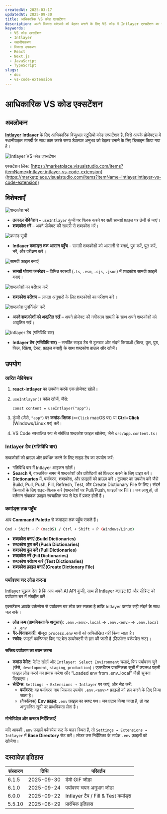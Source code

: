 ```yaml
---
createdAt: 2025-03-17
updatedAt: 2025-09-30
title: आधिकारिक VS कोड एक्सटेंशन
description: अपने विकास वर्कफ़्लो को बेहतर बनाने के लिए VS कोड में Intlayer एक्सटेंशन का उपयोग कैसे करें, यह जानें। स्थानीयकृत सामग्री के बीच तेजी से नेविगेट करें और अपनी शब्दकोशों का कुशलतापूर्वक प्रबंधन करें।
keywords:
  - VS कोड एक्सटेंशन
  - Intlayer
  - स्थानीयकरण
  - विकास उपकरण
  - React
  - Next.js
  - JavaScript
  - TypeScript
slugs:
  - doc
  - vs-code-extension
---
```


# आधिकारिक VS कोड एक्सटेंशन

## अवलोकन

[**Intlayer**](https://marketplace.visualstudio.com/items?itemName=Intlayer.intlayer-vs-code-extension) **Intlayer** के लिए आधिकारिक विजुअल स्टूडियो कोड एक्सटेंशन है, जिसे आपके प्रोजेक्ट्स में स्थानीयकृत सामग्री के साथ काम करते समय डेवलपर अनुभव को बेहतर बनाने के लिए डिज़ाइन किया गया है।

![Intlayer VS कोड एक्सटेंशन](https://github.com/aymericzip/intlayer/blob/main/docs/assets/vs_code_extension_demo.gif)

एक्सटेंशन लिंक: [https://marketplace.visualstudio.com/items?itemName=Intlayer.intlayer-vs-code-extension](https://marketplace.visualstudio.com/items?itemName=Intlayer.intlayer-vs-code-extension)

## विशेषताएँ

![शब्दकोश भरें](https://github.com/aymericzip/intlayer-vs-code-extension/blob/master/assets/vscode_extention_fill_active_dictionary.gif?raw=true)

- **तत्काल नेविगेशन** – `useIntlayer` कुंजी पर क्लिक करने पर सही सामग्री फ़ाइल पर तेजी से जाएं।
- **शब्दकोश भरें** – अपने प्रोजेक्ट की सामग्री से शब्दकोश भरें।

![कमांड सूची](https://github.com/aymericzip/intlayer-vs-code-extension/blob/master/assets/vscode_extention_list_commands.gif?raw=true)

- **Intlayer कमांड्स तक आसान पहुँच** – सामग्री शब्दकोशों को आसानी से बनाएं, पुश करें, पुल करें, भरें, और परीक्षण करें।

![सामग्री फ़ाइल बनाएँ](https://github.com/aymericzip/intlayer-vs-code-extension/blob/master/assets/vscode_extention_create_content_file.gif?raw=true)

- **सामग्री घोषणा जनरेटर** – विभिन्न स्वरूपों (`.ts`, `.esm`, `.cjs`, `.json`) में शब्दकोश सामग्री फ़ाइलें बनाएं।

![शब्दकोशों का परीक्षण करें](https://github.com/aymericzip/intlayer-vs-code-extension/blob/master/assets/vscode_extention_test_missing_dictionary.gif?raw=true)

- **शब्दकोश परीक्षण** – लापता अनुवादों के लिए शब्दकोशों का परीक्षण करें।

![शब्दकोश पुनर्निर्माण करें](https://github.com/aymericzip/intlayer-vs-code-extension/blob/master/assets/vscode_extention_rebuild_dictionary.gif?raw=true)

- **अपने शब्दकोशों को अद्यतित रखें** – अपने प्रोजेक्ट की नवीनतम सामग्री के साथ अपने शब्दकोशों को अद्यतित रखें।

![Intlayer टैब (गतिविधि बार)](https://github.com/aymericzip/intlayer-vs-code-extension/blob/master/assets/vscode_extention_search_dictionary.gif?raw=true)

- **Intlayer टैब (गतिविधि बार)** – समर्पित साइड टैब से टूलबार और संदर्भ क्रियाओं (बिल्ड, पुल, पुश, फिल, रिफ्रेश, टेस्ट, फ़ाइल बनाएँ) के साथ शब्दकोश ब्राउज़ और खोजें।

## उपयोग

### त्वरित नेविगेशन

1. **react-intlayer** का उपयोग करके एक प्रोजेक्ट खोलें।
2. `useIntlayer()` कॉल खोजें, जैसे:

   ```tsx
   const content = useIntlayer("app");
   ```

3. कुंजी (जैसे, `"app"`) पर **कमांड-क्लिक** (`⌘+Click` macOS पर) या **Ctrl+Click** (Windows/Linux पर) करें।
4. VS Code स्वचालित रूप से संबंधित शब्दकोश फ़ाइल खोलेगा, जैसे `src/app.content.ts`।

### Intlayer टैब (गतिविधि बार)

शब्दकोशों को ब्राउज़ और प्रबंधित करने के लिए साइड टैब का उपयोग करें:

- गतिविधि बार में Intlayer आइकन खोलें।
- **Search** में, वास्तविक समय में शब्दकोशों और प्रविष्टियों को फ़िल्टर करने के लिए टाइप करें।
- **Dictionaries** में, पर्यावरण, शब्दकोश, और फ़ाइलों को ब्राउज़ करें। टूलबार का उपयोग करें जैसे Build, Pull, Push, Fill, Refresh, Test, और Create Dictionary File के लिए। संदर्भ क्रियाओं के लिए राइट-क्लिक करें (शब्दकोशों पर Pull/Push, फ़ाइलों पर Fill)। जब लागू हो, तो वर्तमान संपादक फ़ाइल स्वचालित रूप से पेड़ में प्रकट होती है।

### कमांड्स तक पहुँच

आप **Command Palette** से कमांड्स तक पहुँच सकते हैं।

```sh
Cmd + Shift + P (macOS) / Ctrl + Shift + P (Windows/Linux)
```

- **शब्दकोश बनाएं (Build Dictionaries)**
- **शब्दकोश पुश करें (Push Dictionaries)**
- **शब्दकोश पुल करें (Pull Dictionaries)**
- **शब्दकोश भरें (Fill Dictionaries)**
- **शब्दकोश परीक्षण करें (Test Dictionaries)**
- **शब्दकोश फ़ाइल बनाएँ (Create Dictionary File)**

### पर्यावरण चर लोड करना

Intlayer सुझाव देता है कि आप अपने AI API कुंजी, साथ ही Intlayer क्लाइंट ID और सीक्रेट को पर्यावरण चर में संग्रहीत करें।

एक्सटेंशन आपके वर्कस्पेस से पर्यावरण चर लोड कर सकता है ताकि Intlayer कमांड सही संदर्भ के साथ चल सकें।

- **लोड क्रम (प्राथमिकता के अनुसार)**: `.env.<env>.local` → `.env.<env>` → `.env.local` → `.env`
- **गैर-विनाशकारी**: मौजूदा `process.env` मानों को अधिलेखित नहीं किया जाता है।
- **स्कोप**: फ़ाइलें कॉन्फ़िगर किए गए बेस डायरेक्टरी से हल की जाती हैं (डिफ़ॉल्ट वर्कस्पेस रूट)।

#### सक्रिय पर्यावरण का चयन करना

- **कमांड पैलेट**: पैलेट खोलें और `Intlayer: Select Environment` चलाएं, फिर पर्यावरण चुनें (जैसे, `development`, `staging`, `production`)। एक्सटेंशन प्राथमिकता सूची में उपलब्ध पहली फ़ाइल लोड करने का प्रयास करेगा और “Loaded env from .env.<env>.local” जैसी सूचना दिखाएगा।
- **सेटिंग्स**: `Settings → Extensions → Intlayer` पर जाएं, और सेट करें:
  - **पर्यावरण**: वह पर्यावरण नाम जिसका उपयोग `.env.<env>*` फ़ाइलों को हल करने के लिए किया जाता है।
  - (वैकल्पिक) **Env फ़ाइल**: `.env` फ़ाइल का स्पष्ट पथ। जब प्रदान किया जाता है, तो यह अनुमानित सूची पर प्राथमिकता लेता है।

#### मोनोरिपोज़ और कस्टम निर्देशिकाएँ

यदि आपकी `.env` फ़ाइलें वर्कस्पेस रूट के बाहर स्थित हैं, तो `Settings → Extensions → Intlayer` में **Base Directory** सेट करें। लोडर उस निर्देशिका के सापेक्ष `.env` फ़ाइलों को खोजेगा।

## दस्तावेज़ इतिहास

| संस्करण | तिथि       | परिवर्तन                           |
| ------- | ---------- | ---------------------------------- |
| 6.1.5   | 2025-09-30 | डेमो GIF जोड़ा                     |
| 6.1.0   | 2025-09-24 | पर्यावरण चयन अनुभाग जोड़ा          |
| 6.0.0   | 2025-09-22 | Intlayer टैब / Fill & Test कमांड्स |
| 5.5.10  | 2025-06-29 | प्रारंभिक इतिहास                   |
